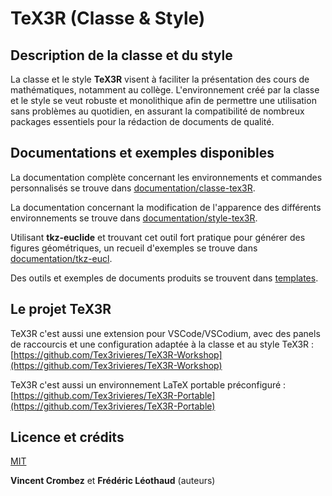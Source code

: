 # TeX3R (Classe & Style)

## Description de la classe et du style

La classe et le style **TeX3R** visent à faciliter la présentation des cours de mathématiques, notamment au collège. L'environnement créé par la classe et le style se veut robuste et monolithique afin de permettre une utilisation sans problèmes au quotidien, en assurant la compatibilité de nombreux packages essentiels pour la rédaction de documents de qualité.

## Documentations et exemples disponibles

La documentation complète concernant les environnements et commandes personnalisés se trouve dans [documentation/classe-tex3R](https://github.com/Tex3rivieres/TeX3R-ClasseStyle/tree/main/documentation/classe-tex3R).

La documentation concernant la modification de l'apparence des différents environnements se trouve dans  [documentation/style-tex3R](https://github.com/Tex3rivieres/TeX3R-ClasseStyle/tree/main/documentation/style-tex3R).

Utilisant **tkz-euclide** et trouvant cet outil fort pratique pour générer des figures géométriques, un recueil d'exemples se trouve dans  [documentation/tkz-eucl](https://github.com/Tex3rivieres/TeX3R-ClasseStyle/tree/main/documentation/tkz-eucl).

Des outils et exemples de documents produits se trouvent dans [templates](https://github.com/Tex3rivieres/TeX3R-ClasseStyle/tree/main/templates).


## Le projet TeX3R

TeX3R c'est aussi une extension pour VSCode/VSCodium, avec des panels de raccourcis et une configuration adaptée à la classe et au style TeX3R : [https://github.com/Tex3rivieres/TeX3R-Workshop](https://github.com/Tex3rivieres/TeX3R-Workshop)

TeX3R c'est aussi un environnement LaTeX portable préconfiguré : [https://github.com/Tex3rivieres/TeX3R-Portable](https://github.com/Tex3rivieres/TeX3R-Portable)

## Licence et crédits

[MIT](https://opensource.org/licenses/MIT)

**Vincent Crombez** et **Frédéric Léothaud** (auteurs)
